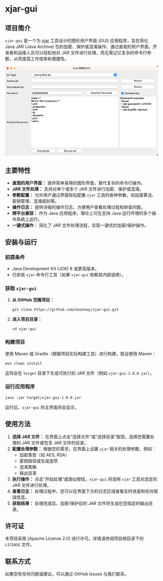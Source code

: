 # xjar-gui

## 项目简介
`xjar-gui` 是一个为 [xjar](https://github.com/core-lib/xjar) 工具设计的图形用户界面 (GUI) 应用程序，旨在简化 Java JAR (Java Archive) 包的加密、保护或混淆操作。通过直观的用户界面，开发者和运维人员可以轻松地对 JAR 文件进行处理，而无需记忆复杂的命令行参数，从而提高工作效率和便捷性。

![输入图片说明](docs/Snipaste_2023-02-17_11-52-19.png)

## 主要特性

- **直观的用户界面：** 提供简单易用的图形界面，替代复杂的命令行操作。
- **JAR 文件处理：** 支持对单个或多个 JAR 文件进行加密、保护或混淆。
- **参数配置：** 允许用户通过界面轻松配置 `xjar` 工具的各种参数，如加密算法、密钥管理、混淆级别等。
- **操作日志：** 提供详细的操作日志，方便用户查看处理过程和排查问题。
- **跨平台兼容：** 作为 Java 应用程序，理论上可在支持 Java 运行环境的多个操作系统上运行。
- **一键式操作：** 简化了 JAR 文件处理流程，实现一键式的加密/保护操作。

## 安装与运行

### 前提条件

- Java Development Kit (JDK) 8 或更高版本。
- 已安装 `xjar` 命令行工具（如果 `xjar-gui` 依赖其内部调用）。

### 获取 `xjar-gui`

1. **从 GitHub 克隆项目：**

    ```
    git clone https://github.com/easonwy/xjar-gui.git
    ```

2. **进入项目目录：**

    ```
    cd xjar-gui
    ```

### 构建项目

使用 Maven 或 Gradle（根据项目实际构建工具）进行构建。假设使用 Maven：

```
mvn clean install
```

这将会在 `target` 目录下生成可执行的 JAR 文件（例如 `xjar-gui-1.0.0.jar`）。

### 运行应用程序

```
java -jar target/xjar-gui-1.0.0.jar
```

运行后，`xjar-gui` 的主界面将会显示。

## 使用方法

1. **选择 JAR 文件：** 在界面上点击“选择文件”或“选择目录”按钮，选择您需要处理的 JAR 文件或包含 JAR 文件的目录。
2. **配置处理参数：** 根据您的需求，在界面上设置 `xjar` 相关的处理参数，例如：
    - 加密类型（如 AES, RSA）
    - 密钥路径或生成选项
    - 混淆策略
    - 输出目录
3. **执行操作：** 点击“开始处理”或类似按钮，`xjar-gui` 将调用 `xjar` 工具对选定的 JAR 文件进行处理。
4. **查看日志：** 处理过程中，您可以在界面下方的日志区域查看实时进度和任何错误信息。
5. **获取结果：** 处理完成后，加密/保护后的 JAR 文件将生成在您指定的输出目录。

## 许可证

本项目采用 [Apache License 2.0] 进行许可。详情请参阅项目根目录下的 `LICENSE` 文件。

## 联系方式

如果您有任何问题或建议，可以通过 GitHub Issues 与我们联系。
